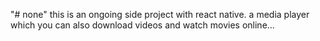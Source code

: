 "# none" 
this is an ongoing side project with react native. 
a media player which you can also download videos and watch movies online...
